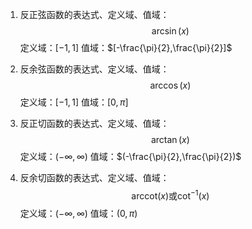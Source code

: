 1. 反正弦函数的表达式、定义域、值域：
$$\arcsin(x)$$
定义域：$[-1,1]$
值域：$[-\frac{\pi}{2},\frac{\pi}{2}]$

2. 反余弦函数的表达式、定义域、值域：
$$\arccos(x)$$
定义域：$[-1,1]$
值域：$[0,\pi]$

3. 反正切函数的表达式、定义域、值域：
$$\arctan(x)$$
定义域：$(-\infty,\infty)$
值域：$(-\frac{\pi}{2},\frac{\pi}{2})$

4. 反余切函数的表达式、定义域、值域：
$$\mathrm{arccot}(x) \text{或} \cot^{-1}(x)$$
定义域：$(-\infty,\infty)$
值域：$(0,\pi)$

